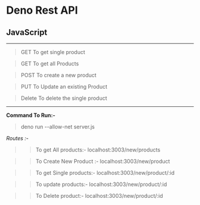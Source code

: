 # Deno Rest API
## JavaScript
---
> GET  To get single product 

> GET  To get all Products

> POST To create a new product

> PUT  To Update an existing Product

> Delete To delete the single product

---

**Command To Run:-** 

>deno run --allow-net server.js

_Routes :-_

>> To get All products:- localhost:3003/new/products

>>To Create New Product :- localhost:3003/new/product

>> To get Single products:- localhost:3003/new/product/:id

>> To update  products:- localhost:3003/new/product/:id

>> To Delete product:- localhost:3003/new/product/:id